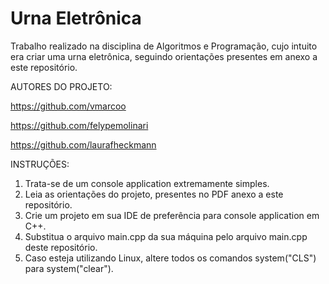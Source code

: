 # Urna Eletrônica
Trabalho realizado na disciplina de Algoritmos e Programação, cujo intuito era criar uma urna eletrônica, seguindo orientações
presentes em anexo a este repositório. 

AUTORES DO PROJETO:

https://github.com/vmarcoo

https://github.com/felypemolinari

https://github.com/laurafheckmann 

INSTRUÇÕES: 

1) Trata-se de um console application extremamente simples.
2) Leia as orientações do projeto, presentes no PDF anexo a este repositório.
3) Crie um projeto em sua IDE de preferência para console application em C++.
4) Substitua o arquivo main.cpp da sua máquina pelo arquivo main.cpp deste repositório.
5) Caso esteja utilizando Linux, altere todos os comandos system("CLS") para system("clear").
